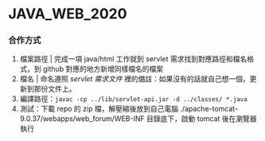 # JAVA_WEB_2020

### 合作方式
1. 檔案路徑 | 完成一項 java/html 工作就到 servlet 需求找到對應路徑和檔名格式，到 github 對應的地方新增同樣檔名的檔案
2. 檔名 | 命名遵照 *servlet 需求文件* 裡的備註：如果沒有的話就自己想一個，更新到那份文件上。
3. 編譯路徑：`javac -cp ../lib/servlet-api.jar -d ../classes/ *.java`
4. 測試：下載 repo 的 zip 檔，解壓縮後放到自己電腦 ./apache-tomcat-9.0.37/webapps/web_forum/WEB-INF 目錄底下，啟動 tomcat 後在瀏覽器執行
